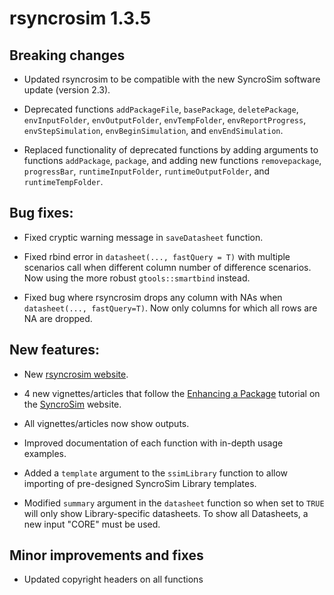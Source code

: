 # rsyncrosim 1.3.5

## Breaking changes

* Updated rsyncrosim to be compatible with the new SyncroSim software update (version 2.3).

* Deprecated functions `addPackageFile`, `basePackage`, `deletePackage`, `envInputFolder`, `envOutputFolder`, `envTempFolder`, `envReportProgress`, `envStepSimulation`, `envBeginSimulation`, and `envEndSimulation`.

* Replaced functionality of deprecated functions by adding arguments to functions `addPackage`, `package`, and adding new functions `removepackage`,  `progressBar`, `runtimeInputFolder`, `runtimeOutputFolder`, and `runtimeTempFolder`.

## Bug fixes:

* Fixed cryptic warning message in `saveDatasheet` function.

* Fixed rbind error in `datasheet(..., fastQuery = T)` with multiple scenarios call when different column number of difference scenarios. Now using the more robust `gtools::smartbind` instead.

* Fixed bug where rsyncrosim drops any column with NAs when `datasheet(..., fastQuery=T)`. Now only columns for which all rows are NA are dropped.

## New features:

* New [rsyncrosim website](https://syncrosim.github.io/rsyncrosim/).

* 4 new vignettes/articles that follow the [Enhancing a Package](https://docs.syncrosim.com/how_to_guides/package_enhance_overview.html) tutorial on the [SyncroSim](https://docs.syncrosim.com/index.html) website.

* All vignettes/articles now show outputs.

* Improved documentation of each function with in-depth usage examples.

* Added a `template` argument to the `ssimLibrary` function to allow importing of pre-designed SyncroSim Library templates.

* Modified `summary` argument in the `datasheet` function so when set to `TRUE` will only show Library-specific datasheets. To show all Datasheets, a new input "CORE" must be used.

## Minor improvements and fixes

* Updated copyright headers on all functions

